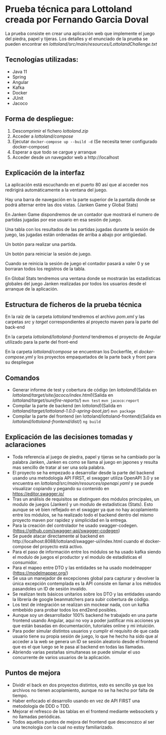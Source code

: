 # Prueba técnica para Lottoland creada por Fernando Garcia Doval

La prueba consiste en crear una aplicación web que implemente el juego del piedra, papel y tijeras.
Los detalles y el enunciado de la prueba se pueden encontrar en *lottoland/src/main/resources/LottolandChallenge.txt*

## Tecnologías utilizadas:

- Java 11
- Spring
- Angular
- Kafka
- Docker
- JUnit
- Jacoco

## Forma de despliegue:

1. Descomprimir el fichero *lottoland.zip*
2. Acceder a *lottoland/compose*
3. Ejecutar `docker-compose up --build -d` (Se necesita tener configurado docker-compose)
4. Esperar a que todo se cargue y arranque
5. Acceder desde un navegador web a http://localhost

## Explicación de la interfaz

La aplicación está escuchando en el puerto 80 así que al acceder nos redirigirá automáticamente a la ventana del juego.

Hay una barra de navegación en la parte superior de la pantalla donde se podrá alternar entre las dos vistas. (Janken Game y Global Stats)

En Janken Game dispondremos de un contador que mostrará el numero de partidas jugadas por ese usuario en esa sesión de juego.

Una tabla con los resultados de las partidas jugadas durante la sesión de juego, las jugadas están ordenadas de arriba a abajo por antigüedad.

Un botón para realizar una partida.

Un botón para reiniciar la sesión de juego.

Cuando se reinicia la sesión de juego el contador pasará a valer 0 y se borraran todos los registros de la tabla.

En Global Stats tendremos una ventana donde se mostrarán las estadísticas globales del juego Janken realizadas por todos los usuarios desde el arranque de la aplicación.

## Estructura de ficheros de la prueba técnica

En la raíz de la carpeta *lottoland* tendremos el archivo *pom.xml* y las carpetas *src* y *target* correspondientes al proyecto maven para la parte del back-end

En la carpeta *lottoland/lottoland-frontend* tendremos el proyecto de Angular utilizado para la parte del front-end

En la carpeta *lottoland/compose* se encuentran los Dockerfile, el *docker-compose.yml* y los proyectos empaquetados de la parte back y front para su despliegue

## Comandos

- Generar informe de test y cobertura de código (en *lottoland*)(Salida en *lottoland/target/site/jacoco/index.html*)(Salida en *lottoland/target/surefire-reports/*)
`mvn test`
`mvn jacoco:report`
- Compilar la parte de backend (en *lottoland*)(Salida en *lottoland/target/lottoland-1.0.0-spring-boot.jar*)
`mvn package`
- Compilar la parte del frontend (en lottoland/lottoland-frontend)(Salida en *lottoland/lottoland-frontend/dist/*)
`ng build`

## Explicación de las decisiones tomadas y aclaraciones

- Toda referencia al juego de piedra, papel y tijeras se ha cambiado por la palabra Janken, Janken es como se llama al juego en japones y resulta mas sencillo de tratar al ser una sola palabra.
- El proyecto se ha empezado a desarrollar desde la parte del backend usando una metodología API FIRST, el swagger utiliza OpenAPI 3.0 y se encuentra en *lottoland/src/main/resources/openapi.yaml* y se puede visualizar copiando y pegando su contenido en https://editor.swagger.io/ 
- Tras un análisis de requisitos se distinguen dos módulos principales, un modulo de juegos (Janken) y un modulo de estadísticas (Stats). Esto aunque se vé bien reflejado en el swagger ya que no hay acoplamiento entre los módulos, se ha realizado todo el backend dentro del mismo proyecto maven por rapidez y simplicidad en la entrega.
- Para la creación del controlador he usado swagger-codegen. (https://github.com/swagger-api/swagger-codegen) 
- Se puede atacar directamente al backend en http://localhost:8088/lottoland/swagger-ui/index.html cuando el docker-compose del proyecto está activo.
- Para el paso de información entre los módulos se ha usado kafka siendo el modulo de juegos el productor y el modulo de estadísticas el consumidor.
- Para el mapeo entre DTO y las entidades se ha usado modelmapper (https://modelmapper.org/)
- Se usa un manejador de excepciones global para capturar y devolver la única excepción contemplada es la API consiste en llamar a los métodos pasandoles un ID de sesión invalido.
- Se realizan tests básicos unitarios sobre los DTO y las entidades usando la librería de google beanmatchers para subir cobertura de código.
- Los test de integración se realizan sin mockear nada, con un kafka embebido para probar todos los end2end posibles.
- Aunque soy un desarrollador 100% backend he trabajado en una parte frontend usando Angular, aquí no voy a poder justificar mis acciones ya que están basadas en documentación, tutoriales online y mi intuición.
- Para poder simular distintos usuarios y cumplir el requisito de que cada usuario tiene su propia sesión de juego, lo que he hecho ha sido que al acceder a la web se genera un ID se sesión aleatorio desde el frontend que es el que luego se le pasa al backend en todas las llamadas.
- Abriendo varias pestañas simultaneas se puede simular el uso concurrente de varios usuarios de la aplicación.

## Puntos de mejora

- Dividir el back en dos proyectos distintos, esto es sencillo ya que los archivos no tienen acoplamiento, aunque no se ha hecho por falta de tiempo.
- Haber enfocado el desarrollo usando en vez de API FIRST una metodología de DDD o TDD.
- Mejorar el refresco de las tablas en el frontend mediante websockets y no llamadas periódicas.
- Todos aquellos puntos de mejora del frontend que desconozco al ser una tecnología con la cual no estoy familiarizado.
